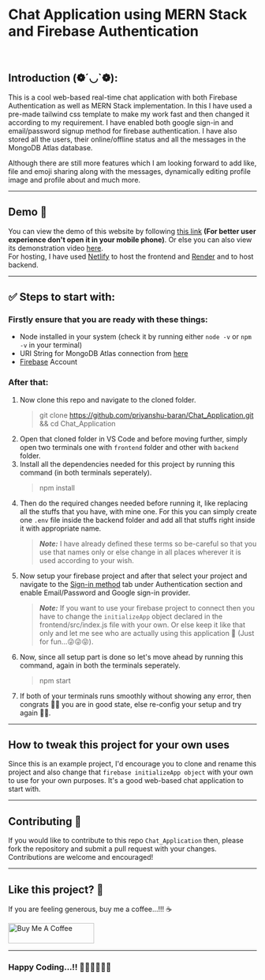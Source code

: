 # Chat Application using MERN Stack and Firebase Authentication

<br/>

## Introduction (❁´◡`❁):

This is a cool web-based real-time chat application with both Firebase Authentication as well as MERN Stack implementation. In this I have used a pre-made tailwind css template to make my work fast and then changed it according to my requirement. I have enabled both google sign-in and email/password signup method for firebase authentication. I have also stored all the users, their online/offline status and all the messages in the MongoDB Atlas database.

Although there are still more features which I am looking forward to add like, file and emoji sharing along with the messages, dynamically editing profile image and profile about and much more.

<!-- Now without wasting more time give it a short using the below provided demo link and then share your experience in this [post](). -->

---

## Demo 👀

You can view the demo of this website by following [this link](https://web-based-real-time-chat-app.netlify.app/) **(For better user experience don't open it in your mobile phone)**. Or else you can also view its demonstration video [here](https://clipchamp.com/watch/B3gtuU7A1nO).<br> For hosting, I have used [Netlify](https://app.netlify.com) to host the frontend and [Render](https://dashboard.render.com/) and to host backend.

---

## ✅ Steps to start with:

### Firstly ensure that you are ready with these things:

- Node installed in your system (check it by running either `node -v` or `npm -v` in your terminal)
- URI String for MongoDB Atlas connection from [here](https://cloud.mongodb.com/v2/63c0084fb7eec9687474067f#/clusters/detail/Cluster-1/connect?clusterId=Cluster-1)
- [Firebase](https://console.firebase.google.com/) Account

### After that:

1. Now clone this repo and navigate to the cloned folder.
   > git clone https://github.com/priyanshu-baran/Chat_Application.git && cd Chat_Application
2. Open that cloned folder in VS Code and before moving further, simply open two terminals one with `frontend` folder and other with `backend` folder.
3. Install all the dependencies needed for this project by running this command (in both terminals seperately).
   > npm install
4. Then do the required changes needed before running it, like replacing all the stuffs that you have, with mine one. For this you can simply create one `.env` file inside the backend folder and add all that stuffs right inside it with appropriate name.
   > **_Note:_** I have already defined these terms so be-careful so that you use that names only or else change in all places wherever it is used according to your wish.
5. Now setup your firebase project and after that select your project and navigate to the [Sign-in method](https://console.firebase.google.com/project/chat-application-5f522/authentication/providers) tab under Authentication section and enable Email/Password and Google sign-in provider.
   > **_Note:_** If you want to use your firebase project to connect then you have to change the `initializeApp` object declared in the frontend/src/index.js file with your own. Or else keep it like that only and let me see who are actually using this application 👀 (Just for fun...😜😜😝).
6. Now, since all setup part is done so let's move ahead by running this command, again in both the terminals seperately.
   > npm start
7. If both of your terminals runs smoothly without showing any error, then congrats 🥳🎉 you are in good state, else re-config your setup and try again 🤕🫣.

---

## How to tweak this project for your own uses

Since this is an example project, I'd encourage you to clone and rename this project and also change that `firebase initializeApp object` with your own to use for your own purposes. It's a good web-based chat application to start with.

---

## Contributing 📝

If you would like to contribute to this repo `Chat_Application` then, please fork the repository and submit a pull request with your changes. Contributions are welcome and encouraged!

---

## Like this project? 🤩

If you are feeling generous, buy me a coffee...!!! ☕<br/>

<a href="https://www.buymeacoffee.com/priyanshubaran" target="_blank"><img src="https://cdn.buymeacoffee.com/buttons/default-orange.png" alt="Buy Me A Coffee" height="41" width="174"></a>

---

### Happy Coding...!! 👨🏽‍💻👨🏽‍💻
